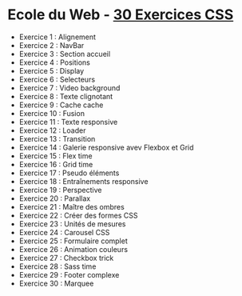 # Ecole du Web - [30 Exercices CSS]('https://www.ecole-du-web.net/')
* Exercice 1 : Alignement
* Exercice 2 : NavBar
* Exercice 3 : Section accueil
* Exercice 4 : Positions
* Exercice 5 : Display
* Exercice 6 : Selecteurs
* Exercice 7 : Video background
* Exercice 8 : Texte clignotant
* Exercice 9 : Cache cache
* Exercice 10 : Fusion
* Exercice 11 : Texte responsive
* Exercice 12 : Loader
* Exercice 13 : Transition
* Exercice 14 : Galerie responsive avev Flexbox et Grid
* Exercice 15 : Flex time
* Exercice 16 : Grid time
* Exercice 17 : Pseudo éléments
* Exercice 18 : Entraînements responsive
* Exercice 19 : Perspective
* Exercice 20 : Parallax
* Exercice 21 : Maître des ombres
* Exercice 22 : Créer des formes CSS
* Exercice 23 : Unités de mesures
* Exercice 24 : Carousel CSS
* Exercice 25 : Formulaire complet
* Exercice 26 : Animation couleurs
* Exercice 27 : Checkbox trick
* Exercice 28 : Sass time
* Exercice 29 : Footer complexe
* Exercice 30 : Marquee